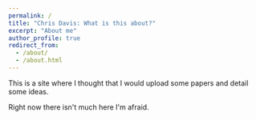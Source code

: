 ```yaml
---
permalink: /
title: "Chris Davis: What is this about?"
excerpt: "About me"
author_profile: true
redirect_from: 
  - /about/
  - /about.html
---
```


This is a site where I thought that I would upload some papers 
and detail some ideas.

Right now there isn't much here I'm afraid.

